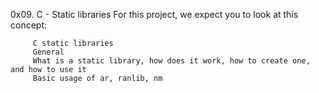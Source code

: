 0x09. C - Static libraries
             For this project, we expect you to look at this concept:

	     C static libraries
	     General
	     What is a static library, how does it work, how to create one, and how to use it
	     Basic usage of ar, ranlib, nm
